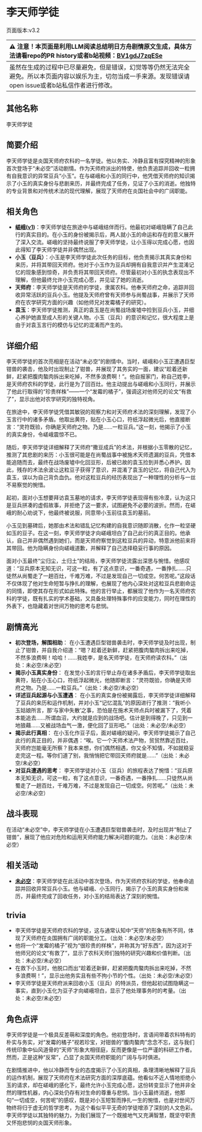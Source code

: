 # 李天师学徒
页面版本:v3.2
 

| :warning: 注意！本页面是利用LLM阅读总结明日方舟剧情原文生成，具体方法请看repo的PR history或者b站视频：[BV1gdJ7zqESe](https://www.bilibili.com/video/BV1gdJ7zqESe/)         |
|:----------------------------|
| 虽然在生成的过程中已尽量避免，但是错误，幻觉等等仍然无法完全避免。所以本页面内容以娱乐为主，切勿当成一手来源。发现错误请open issue或者b站私信作者进行修改。|



## 其他名称
李天师学徒
## 简要介绍
李天师学徒是炎国天师府农科的一名学徒。他以务实、冷静且富有探究精神的形象首次登场于“未必空”活动剧情。作为天师府派出的特使，他负责追踪并回收一粒拥有自我意识的异常豆兵“小玉”。在与嵯峨和小玉的同行中，他凭借天师府的知识揭示了小玉的真实身份与悲剧来历，并最终完成了任务，见证了小玉的消逝。他独特的专业背景和对传统术法的现代理解，展现了天师府在炎国社会中的广阔职能。
## 相关角色
-   **[嵯峨](char_362_saga.md)([v1](../chars/char_362_saga.md))**：李天师学徒在旅途中与嵯峨结伴而行。他最初对嵯峨隐瞒了自己此行的真实目的。在小玉的身份被揭示后，两人就小玉的命运和存在的意义展开了深入交流。嵯峨的坚持最终说服了李天师学徒，让小玉得以完成心愿，也因此得知了李天师学徒并非偶然出现。
-   **小玉（豆兵）**：小玉是李天师学徒此次任务的目标，他负责揭示其真实身份和来历，并将其带回天师府。他对于小玉作为豆兵却拥有自我意识并产生混淆记忆的现象感到惊奇，并负责将其带回天师府。尽管最初对小玉的执念表现出不理解，但他最终允许小玉完成心愿，并见证了她的消逝。
-   **天师府**：李天师学徒是天师府的学徒，隶属农科。他奉天师府之命，追踪并回收异常活跃的豆兵小玉。他提及天师府曾有天师参与尚蜀战事，并展示了天师府在农学研究方面的兴趣（如他师兄对发霉橘子的研究）。
-   **袁玉**：李天师学徒推测，真正的袁玉是在尚蜀战场废墟中捡到豆兵小玉，并细心养护她直至成人形的关键人物。小玉（豆兵）的意识和记忆，很大程度上是由于对袁玉言行的模仿与记忆的混淆而产生的。
## 详细介绍
李天师学徒的首次亮相是在活动“未必空”的剧情中。当时，嵯峨和小玉正遭遇巨型钳兽的袭击，他及时出现制止了钳兽，并展现了其务实的一面，建议“趁着还新鲜，赶紧把腹肉螯肉拆出来吃掉，不然多浪费啊！”。他自报家门，称自己姓李，是天师府农科的学徒，此行是为了回百灶。他主动提出与嵯峨和小玉同行，并展示了他此行取得的“珍贵样株”——一个“发霉的橘子”，强调这对他师兄的论文“有救了”，显示出他对农学研究的独特视角。

在旅途中，李天师学徒凭借其敏锐的观察力和对天师府术法的深刻理解，发现了小玉言行中的诸多矛盾。他取出黄符，贴在小玉心口，符纸浮起微光后，他直接断言：“灵符既验，你确是天师府之物。乃是……一粒豆兵。”这一刻，他揭示了小玉的真实身份，令嵯峨震惊不已。

随后，李天师学徒详细解释了天师府“撒豆成兵”的术法，并根据小玉零散的记忆，推测了其悲剧的来历：小玉很可能是在尚蜀战事中被施术天师遗漏的豆兵，凭借本能追随而去，最终在战场废墟中化回豆形，后被已故的袁玉捡到并悉心养护。因此，残存的术法余波让这粒豆子获得了意识，并混淆了袁玉的记忆，将自己代入为袁玉，误以为自己背负血仇。他对这粒豆兵的经历表现出了一种理性的分析与一丝不易察觉的惋惜。

起初，面对小玉想要拜访袁玉墓地的请求，李天师学徒表现得有些冷漠，认为这只是豆兵拼凑的虚假故事，并拒绝了这一要求，试图避免不必要的波折。然而，在嵯峨的耐心劝说下，他最终被说服，同意带小玉前往袁玉的墓前。

小玉见到墓碑后，她那由术法和错乱记忆构建的自我意识随即消散，化作一粒坚硬如玉的豆子。在这一刻，李天师学徒才向嵯峨坦白了自己此行的真正目的。他承认，自己并非偶然遇到她们，而是天师府察觉到这粒豆兵的异动，特意派他前来将其带回。他为隐瞒身份向嵯峨道歉，并解释了自己选择稳妥行事的原因。

面对小玉最终“尘归尘，土归土”的结局，李天师学徒流露出深思与惋惜。他感叹道：“豆兵原本无知无识，可这一粒，有了这点意识，一番奇遇，一番挣扎……只徒然从尚蜀走了一趟百灶，千难万难，不过是发现自己一切成空。何苦呢。”这段话不仅体现了他对生命短暂与挣扎的理解，也展现了他内心深处对这粒豆兵悲剧命运的同情，即使其存在形式如此特殊。他的言行举止，都展现了他作为一名天师府农科的学徒，既有扎实的学术基础，又具备处理特殊事件的应变能力，同时在理性的外表下，也隐藏着对世间万物的思考与悲悯。
## 剧情高光
*   **初次登场，解围相助**：
    在小玉遭遇巨型钳兽袭击时，李天师学徒及时出现，制止了钳兽，并自我介绍道：“嗯？趁着还新鲜，赶紧把腹肉螯肉拆出来吃掉，不然多浪费啊！哈哈！……我姓李，是名天师学徒，在天师府读农科。”（出处：未必空/未必空）
*   **揭示小玉真实身份**：
    在发觉小玉的言行举止存在诸多矛盾后，李天师学徒取出黄符，贴在小玉心口，符纸浮起微光，他随即断言：“灵符既验，你确是天师府之物。乃是……一粒豆兵。”（出处：未必空/未必空）
*   **详述豆兵起源与小玉遭遇**：
    在小玉的真实身份被揭露后，李天师学徒详细解释了豆兵的来历和运作机制，并对小玉“记忆混乱”的原因进行了推测：“我听小玉姑娘所言，那‘与家中失散’之事，恐怕是在施术天师点兵时被漏下了，凭着本能追去……所谓血沼，大约就是应到的战场吧。估计是到得晚了，只见到一地狼藉……又被战场血气一激，便化回了豆形吧。”（出处：未必空/未必空）
*   **揭示此行真相**：
    在小玉化作豆子后，面对嵯峨的疑问，李天师学徒揭示了自己此行的真正目的，并非偶遇：“唉。它一个天师术法产物，贸贸然靠近百灶，天师府岂能毫无所察？我本来想，你们偶然相遇，你又全不知情，不如就稳妥走完这一程。等你们道了别，我悄悄把它带回天师府就是……”（出处：未必空/未必空）
*   **对豆兵遭遇的思考**：
    李天师学徒对小玉（豆兵）的旅程表达了惋惜：“豆兵原本无知无识，可这一粒，有了这点意识，一番奇遇，一番挣扎……只徒然从尚蜀走了一趟百灶，千难万难，不过是发现自己一切成空。何苦呢。”（出处：未必空/未必空）
## 战斗表现
在活动“未必空”中，李天师学徒在小玉遭遇巨型钳兽袭击时，及时出现并“制止了钳兽”，展现了他应对危险和运用天师府能力解决问题的能力。（出处：未必空/未必空）
## 相关活动
-   **[未必空](../stories/story_saga_set_1.md)**：李天师学徒在此活动中首次登场，作为天师府农科的学徒，他奉命追踪并回收异常豆兵小玉。他与嵯峨、小玉同行，揭示了小玉的真实身份和来历，并最终完成了回收任务，对小玉的结局表达了深刻的惋惜。
## trivia
*   李天师学徒是天师府农科的学徒，这与通常认知中“天师”的形象有所不同，体现了天师府在炎国拥有广阔的职能分工。（出处：未必空/未必空）
*   他将一个“发霉的橘子”视为“很珍贵的样株”，并称其为“好东西”，因为这对于他师兄的论文“有救了”，显示了农科天师们独特的研究兴趣和价值判断。（出处：未必空/未必空）
*   在救下小玉时，他脱口而出“趁着还新鲜，赶紧把腹肉螯肉拆出来吃掉，不然多浪费啊！”，显示出他务实且有些不拘小节的个性。（出处：未必空/未必空）
*   李天师学徒是天师府派来回收小玉（豆兵）的特派员，但他起初试图隐瞒这一事实，直到小玉化为豆子才向嵯峨坦白，显示了他处理事务时的考量。（出处：未必空/未必空）
## 角色点评
李天师学徒是一个极具反差萌和深度的角色。他初登场时，言语间带着农科特有的朴实与务实，对“发霉的橘子”视若珍宝，对钳兽的“腹肉螯肉”念念不忘，这与我们传统印象中仙风道骨的“天师”形象大相径庭，反而更像是一位严谨的科研工作者。然而，正是这种“反常”，凸显了炎国天师府职能的广阔与与时俱进。

在剧情推进中，他以冷静而专业的态度揭示了小玉的真相，条理清晰地解释了豆兵的运作机制，展现了天师府在术法研究方面的深厚底蕴。他看似不近人情地拒绝小玉的请求，却在嵯峨的感化下，最终允许小玉完成心愿，这份转变显示了他并非全然的理性机器，内心深处仍存有对生命的尊重与悲悯。当小玉最终消逝，他那句“一切成空，何苦呢”的感叹，既是对小玉短暂而挣扎一生的惋惜，也是对世间万物终将归于虚无的哲学思考，为这个看似平平无奇的学徒增添了深刻的人文色彩。李天师学徒以其独特的魅力，为我们展现了一个既接地气又充满智慧，既坚守职责又怀抱悲悯的炎国天师形象。